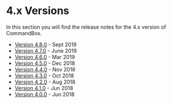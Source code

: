 # 4.x Versions

In this section you will find the release notes for the 4.x version of CommandBox. 

* [Version 4.8.0](whats-new-in-4.8.0.md) - Sept 2019
* [Version 4.7.0](whats-new-in-4.7.0.md) - June 2019
* [Version 4.6.0](whats-new-in-4.6.0.md) - Mar 2019
* [Version 4.5.0](whats-new-in-4.5.0.md) - Dec 2018
* [Version 4.4.0](whats-new-in-4.4.0.md) - Nov 2018
* [Version 4.3.0](whats-new-in-4.3.0.md) - Oct 2018
* [Version 4.2.0](whats-new-in-4.2.0.md) - Aug 2018
* [Version 4.1.0](whats-new-in-4.1.0.md) - Jun 2018
* [Version 4.0.0](whats-new-in-4.0.0.md) - Jun 2018

